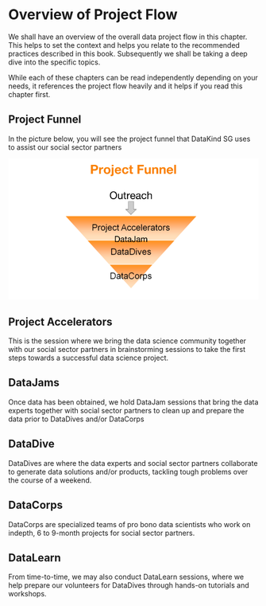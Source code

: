 # Overview of Project Flow

We shall have an overview of the overall data project flow in this chapter. This helps to set the context and helps you relate to the recommended practices described in this book. Subsequently we shall be taking a deep dive into the specific topics.

While each of these chapters can be read independently depending on your needs, it references the project flow heavily and it helps if you read this chapter first.

## Project Funnel
In the picture below, you will see the project funnel that DataKind SG uses to assist our social sector partners

![DataKind Project Funnel](DK_project_funnel.png)

## Project Accelerators

This is the session where we bring the data science community together with our social sector partners in brainstorming sessions to take the first steps towards a successful data science project.

## DataJams

Once data has been obtained, we hold DataJam sessions that bring the data experts together with social sector partners to clean up and prepare the data prior to DataDives and/or DataCorps

## DataDive

DataDives are where the data experts and social sector partners collaborate to generate data solutions and/or products, tackling tough problems over the course of a weekend.


## DataCorps

DataCorps are specialized teams of pro bono data scientists who work on indepth, 6 to 9-month projects for social sector partners.

## DataLearn

From time-to-time, we may also conduct DataLearn sessions, where we help prepare our volunteers for DataDives through hands-on tutorials and workshops.

